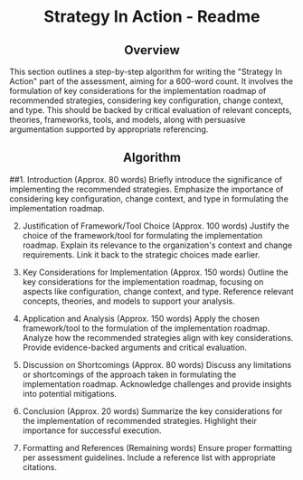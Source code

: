 <h1 align = 'center'> Strategy In Action - Readme </h1>
<h2 align = 'center'> Overview </h2>
This section outlines a step-by-step algorithm for writing the "Strategy In Action" part of the assessment, aiming for a 600-word count. It involves the formulation of key considerations for the implementation roadmap of recommended strategies, considering key configuration, change context, and type. This should be backed by critical evaluation of relevant concepts, theories, frameworks, tools, and models, along with persuasive argumentation supported by appropriate referencing.

<h2 align = 'center'> Algorithm </h2>
##1. Introduction (Approx. 80 words)
Briefly introduce the significance of implementing the recommended strategies. Emphasize the importance of considering key configuration, change context, and type in formulating the implementation roadmap.

2. Justification of Framework/Tool Choice (Approx. 100 words)
Justify the choice of the framework/tool for formulating the implementation roadmap. Explain its relevance to the organization's context and change requirements. Link it back to the strategic choices made earlier.

3. Key Considerations for Implementation (Approx. 150 words)
Outline the key considerations for the implementation roadmap, focusing on aspects like configuration, change context, and type. Reference relevant concepts, theories, and models to support your analysis.

4. Application and Analysis (Approx. 150 words)
Apply the chosen framework/tool to the formulation of the implementation roadmap. Analyze how the recommended strategies align with key considerations. Provide evidence-backed arguments and critical evaluation.

5. Discussion on Shortcomings (Approx. 80 words)
Discuss any limitations or shortcomings of the approach taken in formulating the implementation roadmap. Acknowledge challenges and provide insights into potential mitigations.

6. Conclusion (Approx. 20 words)
Summarize the key considerations for the implementation of recommended strategies. Highlight their importance for successful execution.

7. Formatting and References (Remaining words)
Ensure proper formatting per assessment guidelines. Include a reference list with appropriate citations.
